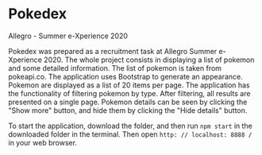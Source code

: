 # Pokedex

Allegro - Summer e-Xperience 2020

Pokedex was prepared as a recruitment task at Allegro Summer e-Xperience 2020. The whole project consists in displaying a list of pokemon and some detailed information. The list of pokemon is taken from pokeapi.co. The application uses Bootstrap to generate an appearance. Pokemon are displayed as a list of 20 items per page. The application has the functionality of filtering pokemon by type. After filtering, all results are presented on a single page. Pokemon details can be seen by clicking the "Show more" button, and hide them by clicking the "Hide details" button.

To start the application, download the folder, and then run `npm start` in the downloaded folder in the terminal. Then open `http: // localhost: 8888 /` in your web browser.
